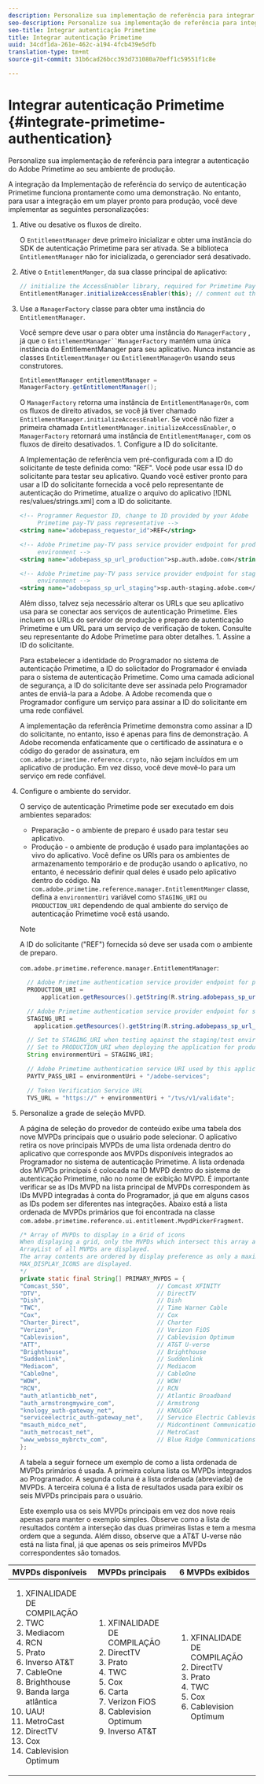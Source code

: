 ```yaml
---
description: Personalize sua implementação de referência para integrar a autenticação do Adobe Primetime ao seu ambiente de produção.
seo-description: Personalize sua implementação de referência para integrar a autenticação do Adobe Primetime ao seu ambiente de produção.
seo-title: Integrar autenticação Primetime
title: Integrar autenticação Primetime
uuid: 34cdf1da-261e-462c-a194-4fcb439e5dfb
translation-type: tm+mt
source-git-commit: 31b6cad26bcc393d731080a70eff1c59551f1c8e

---
```



# Integrar autenticação Primetime {#integrate-primetime-authentication}

Personalize sua implementação de referência para integrar a autenticação do Adobe Primetime ao seu ambiente de produção.

A integração da Implementação de referência do serviço de autenticação Primetime funciona prontamente como uma demonstração. No entanto, para usar a integração em um player pronto para produção, você deve implementar as seguintes personalizações:

1. Ative ou desative os fluxos de direito.

   O `EntitlementManager` deve primeiro inicializar e obter uma instância do SDK de autenticação Primetime para ser ativada. Se a biblioteca `EntitlementManager` não for inicializada, o gerenciador será desativado.
1. Ative o `EntitlementManger`, da sua classe principal de aplicativo:

   ```java
   // initialize the AccessEnabler library, required for Primetime PayTV Pass entitlement workflows 
   EntitlementManager.initializeAccessEnabler(this); // comment out this line to disable entitlement workflows
   ```

1. Use a `ManagerFactory` classe para obter uma instância do `EntitlementManager`.

   Você sempre deve usar o para obter uma instância do `ManagerFactory` , já que o `EntitlementManager``ManagerFactory` mantém uma única instância do EntitlementManager para seu aplicativo. Nunca instancie as classes `EntitlementManager` ou `EntitlementManagerOn` usando seus construtores.

   ```java
   EntitlementManager entitlementManager =  
   ManagerFactory.getEntitlementManager();
   ```

   O `ManagerFactory` retorna uma instância de `EntitlementManagerOn`, com os fluxos de direito ativados, se você já tiver chamado `EntitlementManager.initializeAccessEnabler`. Se você não fizer a primeira chamada `EntitlementManager.initializeAccessEnabler`, o `ManagerFactory` retornará uma instância de `EntitlementManager`, com os fluxos de direito desativados. 1. Configure a ID do solicitante.

   A Implementação de referência vem pré-configurada com a ID do solicitante de teste definida como: &quot;REF&quot;. Você pode usar essa ID do solicitante para testar seu aplicativo. Quando você estiver pronto para usar a ID do solicitante fornecida a você pelo representante de autenticação do Primetime, atualize o arquivo do aplicativo [!DNL res/values/strings.xml] com a ID do solicitante.

   ```xml
   <!-- Programmer Requestor ID, change to ID provided by your Adobe  
        Primetime pay-TV pass representative --> 
   <string name="adobepass_requestor_id">REF</string> 
   
   <!-- Adobe Primetime pay-TV pass service provider endpoint for production 
        environment --> 
   <string name="adobepass_sp_url_production">sp.auth.adobe.com</string> 
   
   <!-- Adobe Primetime pay-TV pass service provider endpoint for staging  
        environment --> 
   <string name="adobepass_sp_url_staging">sp.auth-staging.adobe.com</string>
   ```

   Além disso, talvez seja necessário alterar os URLs que seu aplicativo usa para se conectar aos serviços de autenticação Primetime. Eles incluem os URLs do servidor de produção e preparo de autenticação Primetime e um URL para um serviço de verificação de token. Consulte seu representante do Adobe Primetime para obter detalhes. 1. Assine a ID do solicitante.

   Para estabelecer a identidade do Programador no sistema de autenticação Primetime, a ID do solicitador do Programador é enviada para o sistema de autenticação Primetime. Como uma camada adicional de segurança, a ID do solicitante deve ser assinada pelo Programador antes de enviá-la para a Adobe. A Adobe recomenda que o Programador configure um serviço para assinar a ID do solicitante em uma rede confiável.

   A implementação da referência Primetime demonstra como assinar a ID do solicitante, no entanto, isso é apenas para fins de demonstração. A Adobe recomenda enfaticamente que o certificado de assinatura e o código do gerador de assinatura, em `com.adobe.primetime.reference.crypto`, não sejam incluídos em um aplicativo de produção. Em vez disso, você deve movê-lo para um serviço em rede confiável.

1. Configure o ambiente do servidor.

   O serviço de autenticação Primetime pode ser executado em dois ambientes separados:

   * Preparação - o ambiente de preparo é usado para testar seu aplicativo.
   * Produção - o ambiente de produção é usado para implantações ao vivo do aplicativo.
   Você define os URIs para os ambientes de armazenamento temporário e de produção usando o aplicativo, no entanto, é necessário definir qual deles é usado pelo aplicativo dentro do código. Na `com.adobe.primetime.reference.manager.EntitlementManger` classe, defina a `environmentUri` variável como `STAGING_URI` ou `PRODUCTION_URI` dependendo de qual ambiente do serviço de autenticação Primetime você está usando.

   >[!NOTE]
   >
   >A ID do solicitante (&quot;REF&quot;) fornecida só deve ser usada com o ambiente de preparo.

   `com.adobe.primetime.reference.manager.EntitlementManager`:

   ```java
     // Adobe Primetime authentication service provider endpoint for production environment 
     PRODUCTION_URI = 
         application.getResources().getString(R.string.adobepass_sp_url_production); 
   
     // Adobe Primetime authentication service provider endpoint for staging environment 
     STAGING_URI = 
       application.getResources().getString(R.string.adobepass_sp_url_staging); 
   
     // Set to STAGING_URI when testing against the staging/test environment 
     // Set to PRODUCTION_URI when deploying the application for production use 
     String environmentUri = STAGING_URI; 
   
     // Adobe Primetime authentication service URI used by this application 
     PAYTV_PASS_URI = environmentUri + "/adobe-services"; 
   
     // Token Verification Service URL 
     TVS_URL = "https://" + environmentUri + "/tvs/v1/validate";
   ```

1. Personalize a grade de seleção MVPD.

   A página de seleção do provedor de conteúdo exibe uma tabela dos nove MVPDs principais que o usuário pode selecionar. O aplicativo retira os nove principais MVPDs de uma lista ordenada dentro do aplicativo que corresponde aos MVPDs disponíveis integrados ao Programador no sistema de autenticação Primetime. A lista ordenada dos MVPDs principais é colocada na ID MVPD dentro do sistema de autenticação Primetime, não no nome de exibição MVPD. É importante verificar se as IDs MVPD na lista principal de MVPDs correspondem às IDs MVPD integradas à conta do Programador, já que em alguns casos as IDs podem ser diferentes nas integrações. Abaixo está a lista ordenada de MVPDs primários que foi encontrada na classe `com.adobe.primetime.reference.ui.entitlement.MvpdPickerFragment`.

   ```java
   /* Array of MVPDs to display in a Grid of icons 
   When displaying a grid, only the MVPDs which intersect this array and the 
   ArrayList of all MVPDs are displayed. 
   The array contents are ordered by display preference as only a maximum of 
   MAX_DISPLAY_ICONS are displayed. 
   */ 
   private static final String[] PRIMARY_MVPDS = { 
   "Comcast_SSO",                         // Comcast XFINITY 
   "DTV",                                 // DirectTV 
   "Dish",                                // Dish 
   "TWC",                                 // Time Warner Cable 
   "Cox",                                 // Cox 
   "Charter_Direct",                      // Charter 
   "Verizon",                             // Verizon FiOS 
   "Cablevision",                         // Cablevision Optimum 
   "ATT",                                 // AT&T U-verse 
   "Brighthouse",                         // Brighthouse 
   "Suddenlink",                          // Suddenlink 
   "Mediacom",                            // Mediacom 
   "CableOne",                            // CableOne 
   "WOW",                                 // WOW! 
   "RCN",                                 // RCN 
   "auth_atlanticbb_net",                 // Atlantic Broadband 
   "auth_armstrongmywire_com",            // Armstrong 
   "knology_auth-gateway_net",            // KNOLOGY 
   "serviceelectric_auth-gateway_net",    // Service Electric Cablevision 
   "msauth_midco_net",                    // Midcontinent Communications 
   "auth_metrocast_net",                  // MetroCast 
   "www_websso_mybrctv_com",              // Blue Ridge Communications 
   };
   ```

   A tabela a seguir fornece um exemplo de como a lista ordenada de MVPDs primários é usada. A primeira coluna lista os MVPDs integrados ao Programador. A segunda coluna é a lista ordenada (abreviada) de MVPDs. A terceira coluna é a lista de resultados usada para exibir os seis MVPDs principais para o usuário.

   Este exemplo usa os seis MVPDs principais em vez dos nove reais apenas para manter o exemplo simples. Observe como a lista de resultados contém a interseção das duas primeiras listas e tem a mesma ordem que a segunda. Além disso, observe que a AT&amp;T U-verse não está na lista final, já que apenas os seis primeiros MVPDs correspondentes são tomados.

| MVPDs disponíveis | MVPDs principais | 6 MVPDs exibidos |
|--- |--- |--- |
| <ol><li>XFINALIDADE DE COMPILAÇÃO</li><li>TWC</li><li>Mediacom</li><li>RCN</li><li>Prato</li><li>Inverso AT&amp;T</li><li>CableOne</li><li>Brighthouse</li><li>Banda larga atlântica</li><li>UAU!</li><li>MetroCast</li><li>DirectTV </li><li>Cox</li><li>Cablevision Optimum</li></ol> | <ol><li>XFINALIDADE DE COMPILAÇÃO</li><li>DirectTV</li><li>Prato</li><li> TWC</li><li>Cox</li><li>Carta</li><li>Verizon FiOS</li><li>Cablevision Optimum</li><li>Inverso AT&amp;T</li></ol> | <ol><li>XFINALIDADE DE COMPILAÇÃO</li><li>DirectTV</li><li>Prato</li><li>TWC</li><li>Cox</li><li>Cablevision Optimum</li></ol> |
